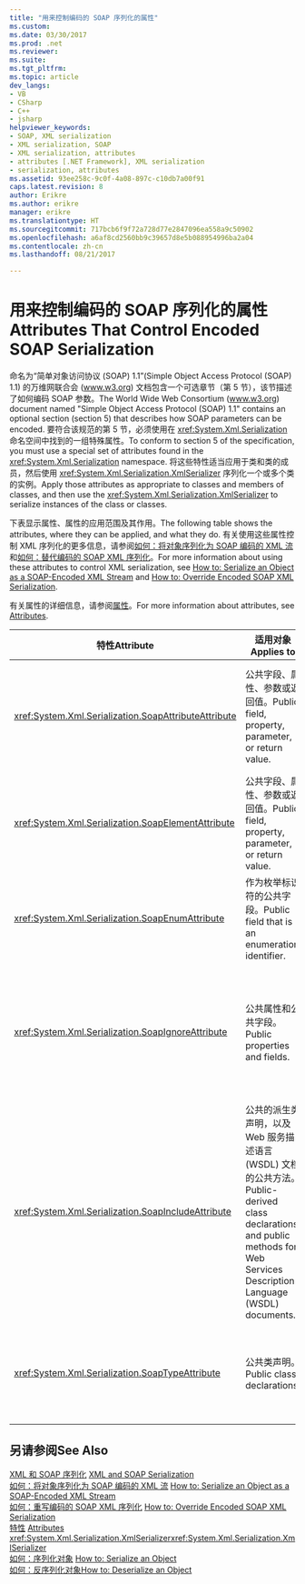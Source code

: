 ```yaml
---
title: "用来控制编码的 SOAP 序列化的属性"
ms.custom: 
ms.date: 03/30/2017
ms.prod: .net
ms.reviewer: 
ms.suite: 
ms.tgt_pltfrm: 
ms.topic: article
dev_langs:
- VB
- CSharp
- C++
- jsharp
helpviewer_keywords:
- SOAP, XML serialization
- XML serialization, SOAP
- XML serialization, attributes
- attributes [.NET Framework], XML serialization
- serialization, attributes
ms.assetid: 93ee258c-9c0f-4a08-897c-c10db7a00f91
caps.latest.revision: 8
author: Erikre
ms.author: erikre
manager: erikre
ms.translationtype: HT
ms.sourcegitcommit: 717bcb6f9f72a728d77e2847096ea558a9c50902
ms.openlocfilehash: a6af8cd2560bb9c39657d8e5b088954996ba2a04
ms.contentlocale: zh-cn
ms.lasthandoff: 08/21/2017

---
```

# <a name="attributes-that-control-encoded-soap-serialization"></a><span data-ttu-id="ece05-102">用来控制编码的 SOAP 序列化的属性</span><span class="sxs-lookup"><span data-stu-id="ece05-102">Attributes That Control Encoded SOAP Serialization</span></span> 
<span data-ttu-id="ece05-103">命名为“简单对象访问协议 (SOAP) 1.1”(Simple Object Access Protocol (SOAP) 1.1) 的万维网联合会 (www.w3.org) 文档包含一个可选章节（第 5 节），该节描述了如何编码 SOAP 参数。</span><span class="sxs-lookup"><span data-stu-id="ece05-103">The World Wide Web Consortium (www.w3.org) document named "Simple Object Access Protocol (SOAP) 1.1" contains an optional section (section 5) that describes how SOAP parameters can be encoded.</span></span> <span data-ttu-id="ece05-104">要符合该规范的第 5 节，必须使用在 <xref:System.Xml.Serialization> 命名空间中找到的一组特殊属性。</span><span class="sxs-lookup"><span data-stu-id="ece05-104">To conform to section 5 of the specification, you must use a special set of attributes found in the <xref:System.Xml.Serialization> namespace.</span></span> <span data-ttu-id="ece05-105">将这些特性适当应用于类和类的成员，然后使用 <xref:System.Xml.Serialization.XmlSerializer> 序列化一个或多个类的实例。</span><span class="sxs-lookup"><span data-stu-id="ece05-105">Apply those attributes as appropriate to classes and members of classes, and then use the <xref:System.Xml.Serialization.XmlSerializer> to serialize instances of the class or classes.</span></span>  
  
 <span data-ttu-id="ece05-106">下表显示属性、属性的应用范围及其作用。</span><span class="sxs-lookup"><span data-stu-id="ece05-106">The following table shows the attributes, where they can be applied, and what they do.</span></span> <span data-ttu-id="ece05-107">有关使用这些属性控制 XML 序列化的更多信息，请参阅[如何：将对象序列化为 SOAP 编码的 XML 流](../../../docs/standard/serialization/how-to-serialize-an-object-as-a-soap-encoded-xml-stream.md)和[如何：替代编码的 SOAP XML 序列化](../../../docs/standard/serialization/how-to-override-encoded-soap-xml-serialization.md)。</span><span class="sxs-lookup"><span data-stu-id="ece05-107">For more information about using these attributes to control XML serialization, see [How to: Serialize an Object as a SOAP-Encoded XML Stream](../../../docs/standard/serialization/how-to-serialize-an-object-as-a-soap-encoded-xml-stream.md) and [How to: Override Encoded SOAP XML Serialization](../../../docs/standard/serialization/how-to-override-encoded-soap-xml-serialization.md).</span></span>  
  
 <span data-ttu-id="ece05-108">有关属性的详细信息，请参阅[属性](../../../docs/standard/attributes/index.md)。</span><span class="sxs-lookup"><span data-stu-id="ece05-108">For more information about attributes, see [Attributes](../../../docs/standard/attributes/index.md).</span></span>  
  
|<span data-ttu-id="ece05-109">特性</span><span class="sxs-lookup"><span data-stu-id="ece05-109">Attribute</span></span>|<span data-ttu-id="ece05-110">适用对象</span><span class="sxs-lookup"><span data-stu-id="ece05-110">Applies to</span></span>|<span data-ttu-id="ece05-111">指定</span><span class="sxs-lookup"><span data-stu-id="ece05-111">Specifies</span></span>|  
|---------------|----------------|---------------|  
|<xref:System.Xml.Serialization.SoapAttributeAttribute>|<span data-ttu-id="ece05-112">公共字段、属性、参数或返回值。</span><span class="sxs-lookup"><span data-stu-id="ece05-112">Public field, property, parameter, or return value.</span></span>|<span data-ttu-id="ece05-113">类成员将序列化为 XML 属性。</span><span class="sxs-lookup"><span data-stu-id="ece05-113">The class member will be serialized as an XML attribute.</span></span>|  
|<xref:System.Xml.Serialization.SoapElementAttribute>|<span data-ttu-id="ece05-114">公共字段、属性、参数或返回值。</span><span class="sxs-lookup"><span data-stu-id="ece05-114">Public field, property, parameter, or return value.</span></span>|<span data-ttu-id="ece05-115">类将序列化为 XML 元素。</span><span class="sxs-lookup"><span data-stu-id="ece05-115">The class will be serialized as an XML element.</span></span>|  
|<xref:System.Xml.Serialization.SoapEnumAttribute>|<span data-ttu-id="ece05-116">作为枚举标识符的公共字段。</span><span class="sxs-lookup"><span data-stu-id="ece05-116">Public field that is an enumeration identifier.</span></span>|<span data-ttu-id="ece05-117">枚举成员的元素名称。</span><span class="sxs-lookup"><span data-stu-id="ece05-117">The element name of an enumeration member.</span></span>|  
|<xref:System.Xml.Serialization.SoapIgnoreAttribute>|<span data-ttu-id="ece05-118">公共属性和公共字段。</span><span class="sxs-lookup"><span data-stu-id="ece05-118">Public properties and fields.</span></span>|<span data-ttu-id="ece05-119">序列化包含类时，应该忽略属性或字段。</span><span class="sxs-lookup"><span data-stu-id="ece05-119">The property or field should be ignored when the containing class is serialized.</span></span>|  
|<xref:System.Xml.Serialization.SoapIncludeAttribute>|<span data-ttu-id="ece05-120">公共的派生类声明，以及 Web 服务描述语言 (WSDL) 文档的公共方法。</span><span class="sxs-lookup"><span data-stu-id="ece05-120">Public-derived class declarations and public methods for Web Services Description Language (WSDL) documents.</span></span>|<span data-ttu-id="ece05-121">生成要在序列化时识别的架构时，应该将该类型包括在内。</span><span class="sxs-lookup"><span data-stu-id="ece05-121">The type should be included when generating schemas (to be recognized when serialized).</span></span>|  
|<xref:System.Xml.Serialization.SoapTypeAttribute>|<span data-ttu-id="ece05-122">公共类声明。</span><span class="sxs-lookup"><span data-stu-id="ece05-122">Public class declarations.</span></span>|<span data-ttu-id="ece05-123">类应序列化为 XML 类型。</span><span class="sxs-lookup"><span data-stu-id="ece05-123">The class should be serialized as an XML type.</span></span>|  
  
## <a name="see-also"></a><span data-ttu-id="ece05-124">另请参阅</span><span class="sxs-lookup"><span data-stu-id="ece05-124">See Also</span></span>  
 <span data-ttu-id="ece05-125">[XML 和 SOAP 序列化](../../../docs/standard/serialization/xml-and-soap-serialization.md) </span><span class="sxs-lookup"><span data-stu-id="ece05-125">[XML and SOAP Serialization](../../../docs/standard/serialization/xml-and-soap-serialization.md) </span></span>  
 <span data-ttu-id="ece05-126">[如何：将对象序列化为 SOAP 编码的 XML 流](../../../docs/standard/serialization/how-to-serialize-an-object-as-a-soap-encoded-xml-stream.md) </span><span class="sxs-lookup"><span data-stu-id="ece05-126">[How to: Serialize an Object as a SOAP-Encoded XML Stream](../../../docs/standard/serialization/how-to-serialize-an-object-as-a-soap-encoded-xml-stream.md) </span></span>  
 <span data-ttu-id="ece05-127">[如何：重写编码的 SOAP XML 序列化](../../../docs/standard/serialization/how-to-override-encoded-soap-xml-serialization.md) </span><span class="sxs-lookup"><span data-stu-id="ece05-127">[How to: Override Encoded SOAP XML Serialization](../../../docs/standard/serialization/how-to-override-encoded-soap-xml-serialization.md) </span></span>  
 <span data-ttu-id="ece05-128">[特性](../../../docs/standard/attributes/index.md) </span><span class="sxs-lookup"><span data-stu-id="ece05-128">[Attributes](../../../docs/standard/attributes/index.md) </span></span>  
 <span data-ttu-id="ece05-129"><xref:System.Xml.Serialization.XmlSerializer></span><span class="sxs-lookup"><span data-stu-id="ece05-129"><xref:System.Xml.Serialization.XmlSerializer></span></span>   
 <span data-ttu-id="ece05-130">[如何：序列化对象](../../../docs/standard/serialization/how-to-serialize-an-object.md) </span><span class="sxs-lookup"><span data-stu-id="ece05-130">[How to: Serialize an Object](../../../docs/standard/serialization/how-to-serialize-an-object.md) </span></span>  
 [<span data-ttu-id="ece05-131">如何：反序列化对象</span><span class="sxs-lookup"><span data-stu-id="ece05-131">How to: Deserialize an Object</span></span>](../../../docs/standard/serialization/how-to-deserialize-an-object.md)

